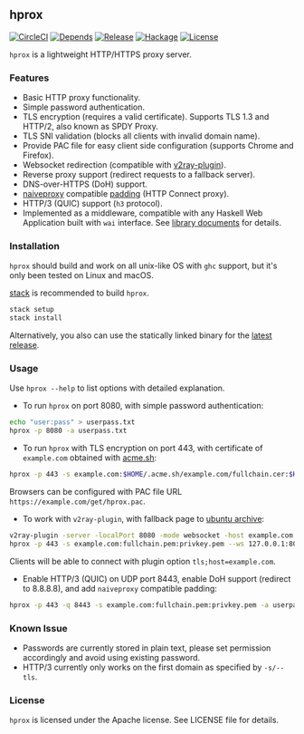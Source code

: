 ## hprox

[![CircleCI](https://circleci.com/gh/bjin/hprox.svg?style=shield)](https://circleci.com/gh/bjin/hprox)
[![Depends](https://img.shields.io/hackage-deps/v/hprox.svg)](https://packdeps.haskellers.com/feed?needle=hprox)
[![Release](https://img.shields.io/github/release/bjin/hprox.svg)](https://github.com/bjin/hprox/releases)
[![Hackage](https://img.shields.io/hackage/v/hprox.svg)](https://hackage.haskell.org/package/hprox)
[![License](https://img.shields.io/github/license/bjin/hprox.svg)](https://github.com/bjin/hprox/blob/master/LICENSE)

`hprox` is a lightweight HTTP/HTTPS proxy server.

### Features

* Basic HTTP proxy functionality.
* Simple password authentication.
* TLS encryption (requires a valid certificate). Supports TLS 1.3 and HTTP/2, also known as SPDY Proxy.
* TLS SNI validation (blocks all clients with invalid domain name).
* Provide PAC file for easy client side configuration (supports Chrome and Firefox).
* Websocket redirection (compatible with [v2ray-plugin](https://github.com/shadowsocks/v2ray-plugin)).
* Reverse proxy support (redirect requests to a fallback server).
* DNS-over-HTTPS (DoH) support.
* [naiveproxy](https://github.com/klzgrad/naiveproxy) compatible [padding](https://github.com/klzgrad/naiveproxy/#padding-protocol-an-informal-specification) (HTTP Connect proxy).
* HTTP/3 (QUIC) support (`h3` protocol).
* Implemented as a middleware, compatible with any Haskell Web Application built with `wai` interface.
  See [library documents](https://hackage.haskell.org/package/hprox) for details.

### Installation

`hprox` should build and work on all unix-like OS with `ghc` support, but it's only
been tested on Linux and macOS.

[stack](https://docs.haskellstack.org/en/stable/README/#how-to-install) is recommended to build `hprox`.

```sh
stack setup
stack install
```

Alternatively, you also can use the statically linked binary for the [latest release](https://github.com/bjin/hprox/releases).

### Usage

Use `hprox --help` to list options with detailed explanation.

* To run `hprox` on port 8080, with simple password authentication:

```sh
echo "user:pass" > userpass.txt
hprox -p 8080 -a userpass.txt
```

* To run `hprox` with TLS encryption on port 443, with certificate of `example.com` obtained with [acme.sh](https://acme.sh/):

```sh
hprox -p 443 -s example.com:$HOME/.acme.sh/example.com/fullchain.cer:$HOME/.acme.sh/example.com/example.com.key
```

Browsers can be configured with PAC file URL `https://example.com/get/hprox.pac`.

* To work with `v2ray-plugin`, with fallback page to [ubuntu archive](http://archive.ubuntu.com/):

```sh
v2ray-plugin -server -localPort 8080 -mode websocket -host example.com -remotePort xxxx
hprox -p 443 -s example.com:fullchain.pem:privkey.pem --ws 127.0.0.1:8080 --rev archive.ubuntu.com:80
```

Clients will be able to connect with plugin option `tls;host=example.com`.

* Enable HTTP/3 (QUIC) on UDP port 8443, enable DoH support (redirect to 8.8.8.8), and add `naiveproxy` compatible padding:

```sh
hprox -p 443 -q 8443 -s example.com:fullchain.pem:privkey.pem -a userpass.txt --naive --doh 8.8.8.8
```

### Known Issue

* Passwords are currently stored in plain text, please set permission accordingly and
  avoid using existing password.
* HTTP/3 currently only works on the first domain as specified by `-s/--tls`.

### License

`hprox` is licensed under the Apache license. See LICENSE file for details.
